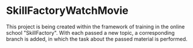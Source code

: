 # SkillFactoryWatchMovie
This project is being created within the framework of training in the online school "SkillFactory". 
With each passed a new topic, a corresponding branch is added, 
in which the task about the passed material is performed.
